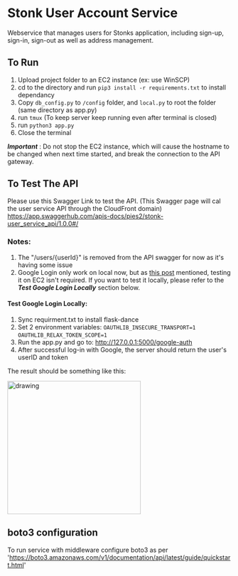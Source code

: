 # Stonk User Account Service

Webservice that manages users for Stonks application, including sign-up, sign-in, sign-out as well as address management.

## To Run
1. Upload project folder to an EC2 instance (ex: use WinSCP)
2. cd to the directory and run ```pip3 install -r requirements.txt``` to install dependancy
3. Copy ```db_config.py``` to ```/config``` folder, and ```local.py``` to root the folder (same directory as app.py)
4. run ```tmux``` (To keep server keep running even after terminal is closed)
5. run ```python3 app.py```
6. Close the terminal

***Important*** : Do not stop the EC2 instance, which will cause the hostname to be changed when next time started, and break the connection to the API gateway.

## To Test The API
Please use this Swagger Link to test the API. (This Swagger page will cal the user service API through the CloudFront domain)
https://app.swaggerhub.com/apis-docs/pies2/stonk-user_service_api/1.0.0#/
### Notes:
1. The "/users/{userId}" is removed from the API swagger for now as it's having some issue
2. Google Login only work on local now, but as [this post]([https:/](https://edstem.org/us/courses/13500/discussion/851335)/) mentioned, testing it on EC2 isn't required.
If you want to test it locally, please refer to the ***Test Google Login Locally*** section below.

#### Test Google Login Locally:


1. Sync requirment.txt to install flask-dance
2. Set 2 environment variables:
`OAUTHLIB_INSECURE_TRANSPORT=1 `  
`OAUTHLIB_RELAX_TOKEN_SCOPE=1`
3. Run the app.py and go to: http://127.0.0.1:5000/google-auth
4. After successful log-in with Google, the server should return the user's userID and token

The result should be something like this:

<img src="https://user-images.githubusercontent.com/20402192/142379338-845ef43b-db9f-4631-abb0-74be3fddba7c.gif" alt="drawing" width="300"/>

## boto3 configuration
To run service with middleware configure boto3 as per 'https://boto3.amazonaws.com/v1/documentation/api/latest/guide/quickstart.html'


